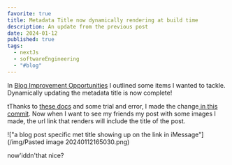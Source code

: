```yaml
---
favorite: true
title: Metadata Title now dynamically rendering at build time
description: An update from the previous post
date: 2024-01-12
published: true
tags:
  - nextJs
  - softwareEngineering
  - "#blog"
---
```

In [Blog Improvement Opportunities](2024-01-10-blog-improvement-opportunities) I outlined some items I wanted to tackle. Dynamically updating the metadata title is now complete! 

tThanks to [these docs](https://nextjs.org/docs/app/api-reference/functions/generate-metadata) and some trial and error, I made the change[ in this commit](https://github.com/nspilman/natespilmandotcom/commit/96e4160022fb19d247dbf10c85791de431162cea). Now when I want to see my friends my post with some images I made, the url link that renders will include the title of the post. 

!["a blog post specific met title showing up on the link in iMessage"](/img/Pasted image 20240112165030.png)

now'iddn'that nice? 



